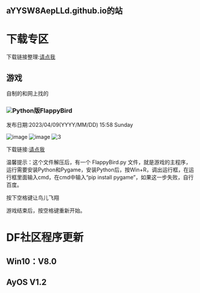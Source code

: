 
## aYYSW8AepLLd.github.io的站

# 下载专区

下载链接整理:[请点我](https://aYYSW8AepLLd.github.io/download.html)

## 游戏
自制的和网上找的

### <span > <img src="https://img.shields.io/badge/-Python-E34F26?style=flat-square&logo=Python&logoColor=white" />Python版FlappyBird
发布日期:2023/04/09(YYYY/MM/DD) 15:58 Sunday


![image](https://user-images.githubusercontent.com/130227980/230760838-a70868c1-ead5-4d7e-99be-c7beee535e87.png)
![image](https://user-images.githubusercontent.com/130227980/230760896-dd8396a9-26e0-493f-a502-1fe12383843d.png)
![3](https://user-images.githubusercontent.com/130227980/230760908-5bffdf9c-8172-498b-bd8b-9abe9c12cbeb.PNG)




下载链接:[请点我](https://wwqm.lanzouj.com/irLYt1drb2ch)

温馨提示：这个文件解压后，有一个 FlappyBird.py 文件，就是游戏的主程序，运行需要安装Python和Pygame，安装Python后，按Win+R，调出运行框，在运行框里面输入cmd，在cmd中输入“pip install pygame”，如果这一步失败，自行百度。

按下空格键让鸟儿飞翔

游戏结束后，按空格键重新开始。

# DF社区程序更新
## Win10：V8.0
## AyOS V1.2


